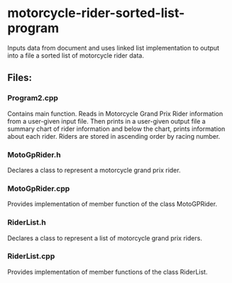 # motorcycle-rider-sorted-list-program
Inputs data from document and uses linked list implementation to output into a file a sorted list of motorcycle rider data.

## Files:

### Program2.cpp
Contains main function.
Reads in Motorcycle Grand Prix Rider information from a user-given input file.  Then prints in a user-given output file a summary chart of rider information and below the chart, prints information about each rider.  Riders are stored in ascending order by racing number.

### MotoGpRider.h
Declares a class to represent a motorcycle grand prix rider.

### MotoGpRider.cpp
Provides implementation of member function of the class MotoGPRider.

### RiderList.h
Declares a class to represent a list of motorcycle grand prix riders.

### RiderList.cpp 
Provides implementation of member functions of the class RiderList.
